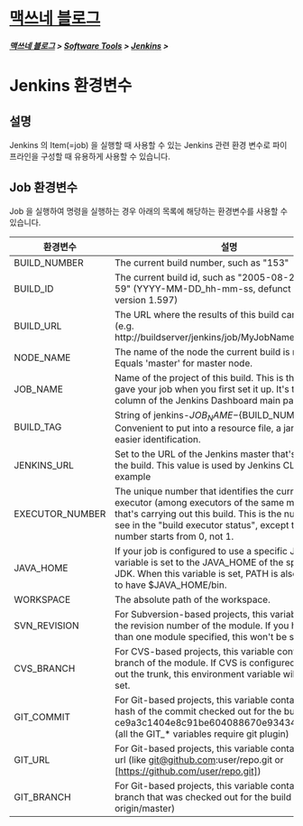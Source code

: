<link rel="stylesheet" type="text/css" href="/css/style-header.css">
<link rel="stylesheet" type="text/css" href="/css/bootstrap/5.3.0-alpha1/bootstrap.css">

<div class="sticky-top bg-white pt-1 pb-2">
<h1><a href="/">맥쓰네 블로그</a></h1>
<h5> 
<a href="/">맥쓰네 블로그</a>
>
<a href="/software_tools/">Software Tools</a>
>
<a href="/software_tools/jenkins/">Jenkins</a>
>
</h5>
</div>

# Jenkins 환경변수
## 설명
Jenkins 의 Item(=job) 을 실행할 때 사용할 수 있는 Jenkins 관련 환경 변수로 파이프라인을 구성할 때 유용하게 사용할 수 있습니다.

## Job 환경변수
Job 을 실행하여 명령을 실행하는 경우 아래의 목록에 해당하는 환경변수를 사용할 수 있습니다.

|환경변수|설명|
|---|---|
|BUILD_NUMBER|The current build number, such as "153"|
|BUILD_ID|The current build id, such as "2005-08-22_23-59-59" (YYYY-MM-DD_hh-mm-ss, defunct since version 1.597)|
|BUILD_URL|The URL where the results of this build can be found (e.g. http://buildserver/jenkins/job/MyJobName/666/)|
|NODE_NAME|The name of the node the current build is running on. Equals 'master' for master node.|
|JOB_NAME|Name of the project of this build. This is the name you gave your job when you first set it up. It's the third column of the Jenkins Dashboard main page.|
|BUILD_TAG|String of jenkins-${JOB_NAME}-${BUILD_NUMBER}. Convenient to put into a resource file, a jar file, etc for easier identification.|
|JENKINS_URL|Set to the URL of the Jenkins master that's running the build. This value is used by Jenkins CLI for example|
|EXECUTOR_NUMBER|The unique number that identifies the current executor (among executors of the same machine) that's carrying out this build. This is the number you see in the "build executor status", except that the number starts from 0, not 1.|
|JAVA_HOME|If your job is configured to use a specific JDK, this variable is set to the JAVA_HOME of the specified JDK. When this variable is set, PATH is also updated to have $JAVA_HOME/bin.|
|WORKSPACE|The absolute path of the workspace.|
|SVN_REVISION|For Subversion-based projects, this variable contains the revision number of the module. If you have more than one module specified, this won't be set.|
|CVS_BRANCH|For CVS-based projects, this variable contains the branch of the module. If CVS is configured to check out the trunk, this environment variable will not be set.|
|GIT_COMMIT|For Git-based projects, this variable contains the Git hash of the commit checked out for the build (like ce9a3c1404e8c91be604088670e93434c4253f03) (all the GIT_* variables require git plugin)|
|GIT_URL|For Git-based projects, this variable contains the Git url (like git@github.com:user/repo.git or [https://github.com/user/repo.git])|
|GIT_BRANCH|For Git-based projects, this variable contains the Git branch that was checked out for the build (normally origin/master)|